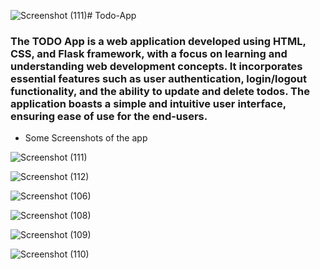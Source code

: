 ![Screenshot (111)](https://github.com/thegeek36/Todo-App/assets/76440306/77c117a4-8a10-44a3-bd4d-96ae9943cdb3)# Todo-App
### The TODO App is a web application developed using HTML, CSS, and Flask framework, with a focus on learning and understanding web development concepts. It incorporates essential features such as user authentication, login/logout functionality, and the ability to update and delete todos. The application boasts a simple and intuitive user interface, ensuring ease of use for the end-users.

* Some Screenshots of the app
  
![Screenshot (111)](https://github.com/thegeek36/Todo-App/assets/76440306/a55f4db6-24fd-407d-8d24-a72121ada022)  

![Screenshot (112)](https://github.com/thegeek36/Todo-App/assets/76440306/2a54d600-3bd8-4cfb-b503-ca57c1db88f8)

![Screenshot (106)](https://github.com/thegeek36/Todo-App/assets/76440306/6eb65b8c-c619-4330-af1f-526283f7025b)

![Screenshot (108)](https://github.com/thegeek36/Todo-App/assets/76440306/06475eba-dce0-499f-89fa-b397742cd8ef)

![Screenshot (109)](https://github.com/thegeek36/Todo-App/assets/76440306/c9cb1599-8fde-4bd1-bece-085b23f68a0c)

![Screenshot (110)](https://github.com/thegeek36/Todo-App/assets/76440306/949d356b-1d73-4b13-99b4-b3ef931d187b)
